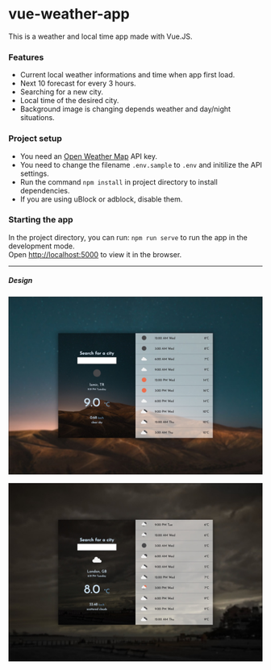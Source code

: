 # vue-weather-app

This is a weather and local time app made with Vue.JS.

### Features

- Current local weather informations and time when app first load.
- Next 10 forecast for every 3 hours.
- Searching for a new city.
- Local time of the desired city.
- Background image is changing depends weather and day/night situations.

### Project setup

- You need an [Open Weather Map](https://openweathermap.org/) API key.
- You need to change the filename `.env.sample` to `.env` and initilize the API settings.
- Run the command `npm install` in project directory to install dependencies.
- If you are using uBlock or adblock, disable them.

### Starting the app

In the project directory, you can run: `npm run serve` to run the app in the development mode.<br />
Open [http://localhost:5000](http://localhost:5000) to view it in the browser.

---

##### Design

![Design 1](/src/assets/images/v1-1.jpg)

![Design 2](/src/assets/images/v1-2.jpg)
